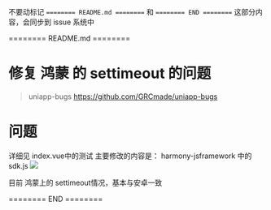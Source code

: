 不要动标记 `======== README.md ========` 和 `======== END ========`
这部分内容，会同步到 issue 系统中

======== README.md ========

# 修复 鸿蒙 的 settimeout 的问题
> uniapp-bugs https://github.com/GRCmade/uniapp-bugs

# 问题

详细见 index.vue中的测试
主要修改的内容是： harmony-jsframework 中的sdk.js
![](https://yuhepicgo.oss-cn-beijing.aliyuncs.com/picgo/20250319173302.png)

目前 鸿蒙上的 settimeout情况，基本与安卓一致

======== END ========